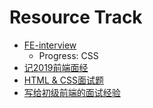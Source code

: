 # Resource Track
- [FE-interview](https://github.com/qiu-deqing/FE-interview)
  - Progress: CSS 
- [记2019前端面经](https://segmentfault.com/a/1190000018736404)
- [HTML & CSS面试题](https://www.jianshu.com/p/c23247546e1b)
- [写给初级前端的面试经验](https://juejin.im/post/5c8bb79e6fb9a04a006fe79a)